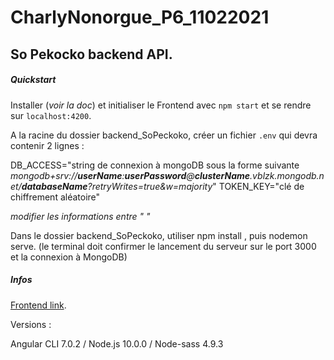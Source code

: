 # CharlyNonorgue_P6_11022021
## So Pekocko backend API.

##### Quickstart

Installer (*voir la doc*) et initialiser le Frontend avec ```npm start``` et se rendre sur ```localhost:4200```.

A la racine du dossier backend_SoPeckoko, créer un fichier ```.env``` qui devra contenir 2 lignes :

DB_ACCESS="string de connexion à mongoDB sous la forme suivante *mongodb+srv://**userName**:**userPassword**@**clusterName**.vblzk.mongodb.net/**databaseName**?retryWrites=true&w=majority*"
TOKEN_KEY="clé de chiffrement aléatoire"

*modifier les informations entre " "*

Dans le dossier backend_SoPeckoko, utiliser npm install , puis nodemon serve. (le terminal doit confirmer le lancement du serveur sur le port 3000 et la connexion à MongoDB)

##### Infos

[Frontend link](https://github.com/OpenClassrooms-Student-Center/dwj-projet6).

Versions :

Angular CLI 7.0.2 /
Node.js 10.0.0 /
Node-sass 4.9.3